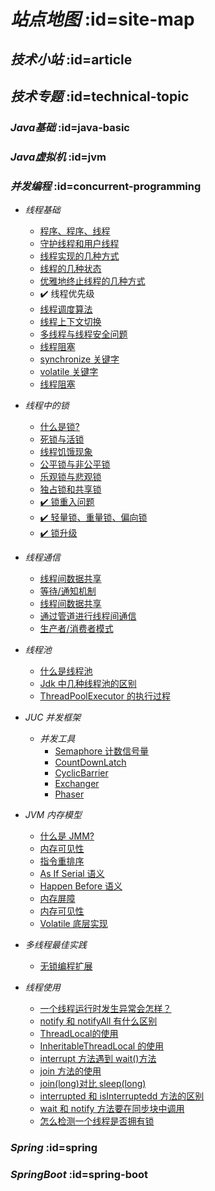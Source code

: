# <i class="icon-brand-openstreetmap">站点地图</i> :id=site-map

## <i class='icon-brand-skyliner'>技术小站</i> :id=article

## <i class='icon-brand-keybase'>技术专题</i> :id=technical-topic

### <i class='icon-brand-java'>Java基础</i> :id=java-basic

### <i class='icon-brand-abbrobotstudio'>Java虚拟机</i> :id=jvm

### <i class='icon-brand-tripadvisor'>并发编程</i> :id=concurrent-programming

<details open>
<summary hidden>
<i class='emoji-sparkles title'>文章列表</i>
</summary>

- <i class='emoji-sparkles title'>线程基础</i>

  - [程序、程序、线程](/technology/concurrent/thread-basic?id=program-process-thread ':class=emoji-sparkles')
  - [守护线程和用户线程](/technology/concurrent/thread-basic?id=daemon-thread ':class=emoji-sparkles')
  - [线程实现的几种方式](/technology/concurrent/thread-basic?id=thread-impl ':class=emoji-sparkles')
  - [线程的几种状态](/technology/concurrent/thread-basic?id=thread-state ':class=emoji-sparkles')
  - [优雅地终止线程的几种方式](/technology/concurrent/thread-basic?id=thread-terminates ':class=emoji-sparkles')
  - ✔️ 线程优先级
  - [线程调度算法](/technology/concurrent/thread-basic?id=thread-scheduling ':class=emoji-sparkles')
  - [线程上下文切换](/technology/concurrent/thread-basic?id=thread-context-swap ':class=emoji-sparkles')
  - [多线程与线程安全问题](/technology/concurrent/thread-basic?id=multi-thread-and-safe ':class=emoji-sparkles')
  - [线程阻塞](/technology/concurrent/thread-basic?id=thread-block ':class=emoji-sparkles')
  - [synchronize 关键字](/technology/concurrent/thread-basic?id=synchronize ':class=emoji-sparkles')
  - [volatile 关键字](/technology/concurrent/thread-basic?id=volatile ':class=emoji-sparkles')
  - [线程阻塞](/technology/concurrent/thread-basic?id=thread-block ':class=emoji-sparkles')

- <i class='emoji-sparkles title'>线程中的锁</i>

  - [什么是锁?](/technology/concurrent/thread-basic?id=thread-lock ':class=emoji-sparkles')
  - [死锁与活锁](/technology/concurrent/thread-basic?id=deadlock-livelock ':class=emoji-sparkles')
  - [线程饥饿现象](/technology/concurrent/thread-basic?id=thread-hungry ':class=emoji-sparkles')
  - [公平锁与非公平锁](/technology/concurrent/thread-basic?id=lock-fair-unfair ':class=emoji-sparkles')
  - [乐观锁与悲观锁](/technology/concurrent/thread-basic>id=lock-pessimistic-optimistic ':class=emoji-sparkles')
  - [独占锁和共享锁](/technology/concurrent/thread-basic?id=lock-exclusive-shared ':class=emoji-sparkles')
  - [✔️ 锁重入问题](/technology/concurrent/thread-basic ':class=emoji-sparkles')
  - [✔️ 轻量锁、重量锁、偏向锁](/technology/concurrent/thread-basic ':class=emoji-sparkles')
  - [✔️ 锁升级](/technology/concurrent/thread-basic ':class=emoji-sparkles')

- <i class='emoji-sparkles title'>线程通信</i>

  - [线程间数据共享](/technology/concurrent/thread-basic?id=thread-data-share ':class=emoji-sparkles')
  - [等待/通知机制](/technology/concurrent/thread-basic?id=thread-wait-notify ':class=emoji-sparkles')
  - [线程间数据共享](/technology/concurrent/thread-basic?id=thread-data-share ':class=emoji-sparkles')
  - [通过管道进行线程间通信](/technology/concurrent/thread-basic ':class=emoji-sparkles')
  - [生产者/消费者模式](/technology/concurrent/thread-basic ':class=emoji-sparkles')

- <i class='emoji-sparkles title'>线程池</i>

  - [什么是线程池](/technology/concurrent/thread-basic?id=thread-pool ':class=emoji-sparkles')
  - [Jdk 中几种线程池的区别](/technology/concurrent/thread-basic?id=thread-poll-executor-difference ':class=emoji-sparkles')
  - [ThreadPoolExecutor 的执行过程](/technology/concurrent/thread-basic?id=thread-poll-executor ':class=emoji-sparkles')

- <i class='emoji-sparkles title'>JUC 并发框架</i>
  - <i class='emoji-sparkles title'>并发工具</i>
    - [Semaphore 计数信号量](/technology/concurrent/thread-juc-component?id=semaphore ':class=emoji-sparkles')
    - [CountDownLatch](/technology/concurrent/thread-juc-component?id=count-down-latch ':class=emoji-sparkles')
    - [CyclicBarrier](/technology/concurrent/thread-juc-component?id=cyclic-barrier ':class=emoji-sparkles')
    - [Exchanger](/technology/concurrent/thread-juc-component?id=exchanger ':class=emoji-sparkles')
    - [Phaser](/technology/concurrent/thread-juc-component?id=phaser ':class=emoji-sparkles')

- <i class='emoji-sparkles title'>JVM 内存模型</i>

  - [什么是 JMM?](/technology/concurrent/thread-jmm?id=java-memory-mod ':class=emoji-sparkles')
  - [内存可见性](/technology/concurrent/thread-jmm?id=memory-visibility ':class=emoji-sparkles')
  - [指令重排序](/technology/concurrent/thread-jmm?id=instruction-reordering ':class=emoji-sparkles')
  - [As If Serial 语义](/technology/concurrent/thread-jmm?id=as-if-serial ':class=emoji-sparkles')
  - [Happen Before 语义](/technology/concurrent/thread-jmm?id=happen-before ':class=emoji-sparkles')
  - [内存屏障](/technology/concurrent/thread-jmm?id=memory-barrier ':class=emoji-sparkles')
  - [内存可见性](/technology/concurrent/thread-jmm?id=memory-barrier ':class=emoji-sparkles')
  - [Volatile 底层实现](/technology/concurrent/thread-jmm?id=principle-volatile ':class=emoji-sparkles')

- <i class='emoji-sparkles title'>多线程最佳实践</i>
  - [无锁编程扩展](/technology/concurrent/thread-basic?id=thread-no-lock ':class=emoji-sparkles')

- <i class='emoji-sparkles title'>线程使用</i>
  - [一个线程运行时发生异常会怎样？](/technology/concurrent/thread-use-guide?id=thread-exception ':class=emoji-sparkles')
  - [notify 和 notifyAll 有什么区别](/technology/concurrent/thread-use-guide?id=notify-different-notifyAll ':class=emoji-sparkles')
  - [ThreadLocal的使用](/technology/concurrent/thread-use-guide?id=use-threadLocal ':class=emoji-sparkles')
  - [InheritableThreadLocal 的使用](/technology/concurrent/thread-use-guide?id=use-inheritableThreadLocal ':class=emoji-sparkles')
  - [interrupt 方法遇到 wait()方法](/technology/concurrent/thread-use-guide?id= ':class=emoji-sparkles')
  - [join 方法的使用](/technology/concurrent/thread-use-guide?id= ':class=emoji-sparkles')
  - [join(long)对比 sleep(long)](/technology/concurrent/thread-use-guide?id= ':class=emoji-sparkles')
  - [interrupted 和 isInterruptedd 方法的区别](/technology/concurrent/thread-use-guide?id= ':class=emoji-sparkles')
  - [wait 和 notify 方法要在同步块中调用](/technology/concurrent/thread-use-guide?id= ':class=emoji-sparkles')
  - [怎么检测一个线程是否拥有锁](/technology/concurrent/thread-use-guide?id= ':class=emoji-sparkles')
  </details>

### <i class='icon-brand-spring'>Spring</i> :id=spring
### <i class='icon-brand-spring'>SpringBoot</i> :id=spring-boot


<script type="text/javascript">
$('h3,h4').click(function(){
    var details = $(this).next()[0];
    console.info(details)
    toggleDetails(details);
})

function isDetails(details){
    return 'DETAILS' == details.nodeName;
}

function toggleDetails(details){
    if(!isDetails(details)) {
    return;
    }
    console.log(details.open)
    details.open = !details.open;
}
</script>
